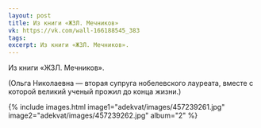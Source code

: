 ```yaml
---
layout: post
title: Из книги «ЖЗЛ. Мечников»
vk: https://vk.com/wall-166188545_383
tags: 
excerpt: Из книги «ЖЗЛ. Мечников».
---
```

Из книги «ЖЗЛ. Мечников».

(Ольга Николаевна — вторая супруга нобелевского лауреата, вместе с которой великий ученый прожил до конца жизни.)

{% include images.html image1="adekvat/images/457239261.jpg" image2="adekvat/images/457239262.jpg" album="2" %}